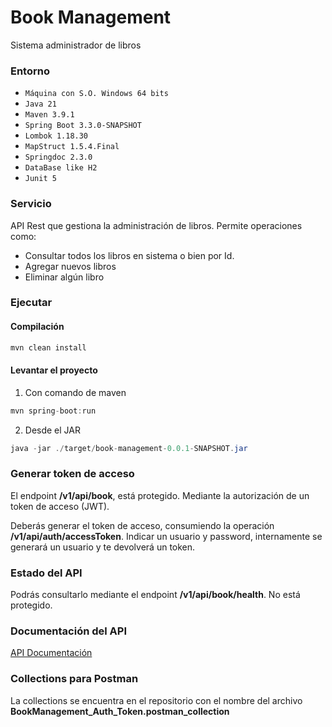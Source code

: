 # Book Management


Sistema administrador de libros

### Entorno

- `Máquina con S.O. Windows 64 bits`
- `Java 21`
- `Maven 3.9.1`
- `Spring Boot 3.3.0-SNAPSHOT`
- `Lombok 1.18.30`
- `MapStruct 1.5.4.Final`
- `Springdoc 2.3.0`
- `DataBase like H2`
- `Junit 5`


### Servicio

API Rest que gestiona la administración de libros. Permite operaciones como:

- Consultar todos los libros en sistema o bien por Id.
- Agregar nuevos libros
- Eliminar algún libro


### Ejecutar

#### Compilación

```java
mvn clean install
```

#### Levantar el proyecto

1. Con comando de maven

```java
mvn spring-boot:run
```

2. Desde el JAR  

```java
java -jar ./target/book-management-0.0.1-SNAPSHOT.jar
```

### Generar token de acceso
El endpoint **/v1/api/book**, está protegido. Mediante la autorización de un token de acceso (JWT).

Deberás generar el token de acceso, consumiendo la operación **/v1/api/auth/accessToken**. Indicar un usuario y password, internamente se generará un usuario y te devolverá un token.

### Estado del API
Podrás consultarlo mediante el endpoint **/v1/api/book/health**. No está protegido.

### Documentación del API
[API Documentación](http://localhost:9090/swagger-ui/index.html)

### Collections para Postman
La collections se encuentra en el repositorio con el nombre del archivo **BookManagement_Auth_Token.postman_collection**
